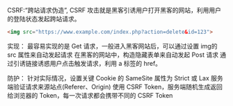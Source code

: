 CSRF:“跨站请求伪造”, CSRF 攻击就是黑客引诱用户打开黑客的网站，利用用户的登陆状态发起跨站请求。
```html
<img src="https://www.example.com/index.php?action=delete&id=123">
```
实现：
最容易实现的是 Get 请求，一般进入黑客网站后，可以通过设置 img的 src 属性来自动发起请求
在黑客的网站中，构造隐藏表单来自动发起 Post 请求
通过引诱链接诱惑用户点击触发请求，利用 a 标签的 href。

防护：
针对实际情况，设置关键 Cookie 的 SameSite 属性为 Strict 或 Lax
服务端验证请求来源站点(Referer、Origin)
使用 CSRF Token，服务端随机生成返回给浏览器的 Token，每一次请求都会携带不同的 CSRF Token

